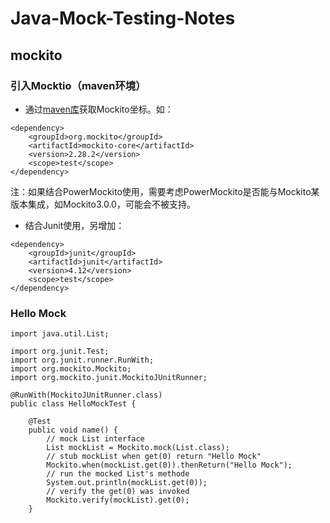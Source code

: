 # Java-Mock-Testing-Notes

## mockito

### 引入Mocktio（maven环境）

- 通过[maven库](https://mvnrepository.com/artifact/org.mockito/mockito-core/)获取Mockito坐标。如：
```
<dependency>
    <groupId>org.mockito</groupId>
    <artifactId>mockito-core</artifactId>
    <version>2.28.2</version>
    <scope>test</scope>
</dependency>
```
注：如果结合PowerMockito使用，需要考虑PowerMockito是否能与Mockito某版本集成，如Mockito3.0.0，可能会不被支持。

- 结合Junit使用，另增加：

```
<dependency>
    <groupId>junit</groupId>
    <artifactId>junit</artifactId>
    <version>4.12</version>
    <scope>test</scope>
</dependency>
```

### Hello Mock

```
import java.util.List;

import org.junit.Test;
import org.junit.runner.RunWith;
import org.mockito.Mockito;
import org.mockito.junit.MockitoJUnitRunner;

@RunWith(MockitoJUnitRunner.class)
public class HelloMockTest {

    @Test
    public void name() {
        // mock List interface
        List mockList = Mockito.mock(List.class);
        // stub mockList when get(0) return "Hello Mock"
        Mockito.when(mockList.get(0)).thenReturn("Hello Mock");
        // run the mocked List's methode
        System.out.println(mockList.get(0));
        // verify the get(0) was invoked
        Mockito.verify(mockList).get(0);
    }

```